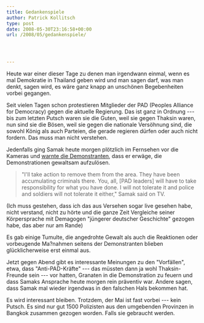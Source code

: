 ```yaml
---
title: Gedankenspiele
author: Patrick Kollitsch
type: post
date: 2008-05-30T23:16:58+00:00
url: /2008/05/gedankenspiele/




---
```

Heute war einer dieser Tage zu denen man irgendwann einmal, wenn es mal Demokratie in Thailand geben wird und man sagen darf, was man denkt, sagen wird, es wäre ganz knapp an unsch&ouml;nen Begebenheiten vorbei gegangen. 

Seit vielen Tagen schon protestieren Mitglieder der <span class="caps">PAD</span> (Peoples Alliance for Democracy) gegen die aktuelle Regierung. Das ist ganz in Ordnung --- bis zum letzten Putsch waren sie die Guten, weil sie gegen Thaksin waren, nun sind sie die B&ouml;sen, weil sie gegen die nationale Vers&ouml;hnung sind, die sowohl K&ouml;nig als auch Parteien, die gerade regieren dürfen oder auch nicht fordern. Das muss man nicht verstehen.

Jedenfalls ging Samak heute morgen pl&ouml;tzlich im Fernsehen vor die Kameras und [warnte die Demonstranten][1], dass er erwäge, die Demonstrationen gewaltsam aufzul&ouml;sen. 

> "I'll take action to remove them from the area. They have been accumulating criminals there. You, all, [PAD leaders] will have to take responsibility for what you have done. I will not tolerate it and police and soldiers will not tolerate it either," Samak said on TV.

(Ich muss gestehen, dass ich das aus Versehen sogar live gesehen habe, nicht verstand, nicht zu h&ouml;rte und die ganze Zeit Vergleiche seiner K&ouml;rpersprache mit Demagogen "jüngerer deutscher Geschichte" gezogen habe, das aber nur am Rande)

Es gab einige Tumulte, die angedrohte Gewalt als auch die Reaktionen oder vorbeugende Ma?nahmen seitens der Demonstranten blieben glücklicherweise erst einmal aus. 

Jetzt gegen Abend gibt es interessante Meinungen zu den "Vorfällen", etwa, dass "Anti-<span class="caps">PAD</span>-Kräfte" --- das müssten dann ja wohl Thaksin-Freunde sein --- vor hatten, Granaten in die Demonstration zu feuern und dass Samaks Ansprache heute morgen rein präventiv war. Andere sagen, dass Samak mal wieder irgendwas in den falschen Hals bekommen hat. 

Es wird interessant bleiben. Trotzdem, der Mai ist fast vorbei --- kein Putsch. Es sind nur gut 1500 Polizisten aus den umgebenden Provinzen in Bangkok zusammen gezogen worden. Falls sie gebraucht werden.

 [1]: http://nationmultimedia.com/2008/05/31/politics/politics_30074466.php